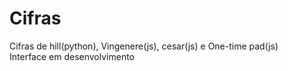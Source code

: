 # Cifras
Cifras de hill(python), Vingenere(js), cesar(js) e One-time pad(js) <br>
Interface em desenvolvimento
